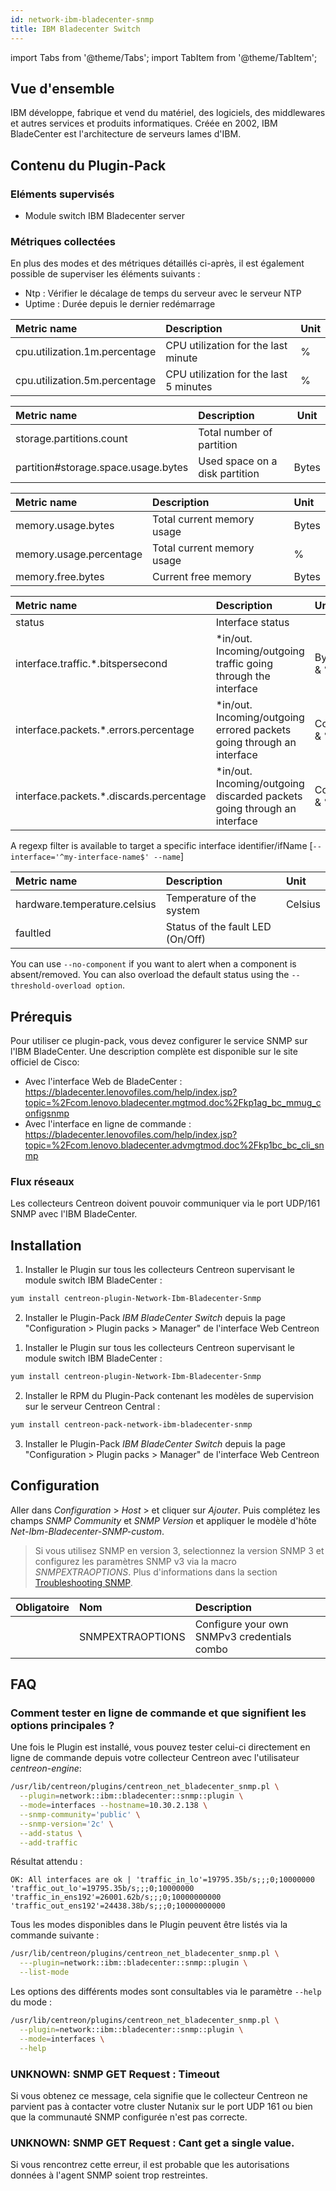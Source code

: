 ```yaml
---
id: network-ibm-bladecenter-snmp
title: IBM Bladecenter Switch
---
```

import Tabs from '@theme/Tabs';
import TabItem from '@theme/TabItem';


## Vue d'ensemble

IBM développe, fabrique et vend du matériel, des logiciels, des middlewares et
autres services et produits informatiques. Créée en 2002, IBM BladeCenter est
l'architecture de serveurs lames d'IBM.

## Contenu du Plugin-Pack

### Eléments supervisés

* Module switch IBM Bladecenter server

### Métriques collectées 

En plus des modes et des métriques détaillés ci-après, il est également possible
de superviser les éléments suivants :

* Ntp : Vérifier le décalage de temps du serveur avec le serveur NTP
* Uptime : Durée depuis le dernier redémarrage

<Tabs groupId="sync">
<TabItem value="Cpu" label="Cpu">

| Metric name                    | Description                              | Unit   |
| :----------------------------- | :--------------------------------------- | :------|
| cpu.utilization.1m.percentage  | CPU utilization for the last minute      | %      |
| cpu.utilization.5m.percentage  | CPU utilization for the last 5 minutes   | %      |

</TabItem>
<TabItem value="Storage" label="Storage">

| Metric name                         | Description                    | Unit   |
| :---------------------------------- | :----------------------------- |------- |
| storage.partitions.count            | Total number of partition      |        |
| partition#storage.space.usage.bytes | Used space on a disk partition | Bytes  |

</TabItem>
<TabItem value="Memory-Usage" label="Memory-Usage">

| Metric name             | Description                 | Unit   |
| :---------------------- | :---------------------------| :----- |
| memory.usage.bytes      | Total current memory usage  | Bytes  |
| memory.usage.percentage | Total current memory usage  |  %     |
| memory.free.bytes       | Current free memory         | Bytes  |

</TabItem>
<TabItem value="Traffic" label="Traffic">

| Metric name                              | Description                                                               | Unit        |
| :--------------------------------------- | :------------------------------------------------------------------------ | :---------- |
| status                                   | Interface status                                                          |             |
| interface.traffic.\*.bitspersecond       | \*in/out. Incoming/outgoing traffic going through the interface           | Bytes/s & % |
| interface.packets.\*.errors.percentage   | \*in/out. Incoming/outgoing errored packets going through an interface    | Count & %   |
| interface.packets.\*.discards.percentage | \*in/out. Incoming/outgoing discarded packets going through an interface  | Count & %   |

A regexp filter is available to target a specific interface identifier/ifName [```--interface='^my-interface-name$' --name```] 

</TabItem>
<TabItem value="Environment" label="Environment">

| Metric name                   | Description                      | Unit     |               
| :---------------------------- | :------------------------------- | :--------|
| hardware.temperature.celsius  | Temperature of the system        | Celsius  |
| faultled                      | Status of the fault LED (On/Off) |          |

You can use ```--no-component``` if you want to alert when a component is 
absent/removed. You can also overload the default status using the 
```--threshold-overload option```. 

</TabItem>
</Tabs>

## Prérequis

Pour utiliser ce plugin-pack, vous devez configurer le service SNMP sur l'IBM 
BladeCenter. Une description complète est disponible sur le site officiel de Cisco:

* Avec l'interface Web de BladeCenter : https://bladecenter.lenovofiles.com/help/index.jsp?topic=%2Fcom.lenovo.bladecenter.mgtmod.doc%2Fkp1ag_bc_mmug_configsnmp
* Avec l'interface en ligne de commande : https://bladecenter.lenovofiles.com/help/index.jsp?topic=%2Fcom.lenovo.bladecenter.advmgtmod.doc%2Fkp1bc_bc_cli_snmp

### Flux réseaux

Les collecteurs Centreon doivent pouvoir communiquer via le port UDP/161 SNMP
avec l'IBM BladeCenter.

## Installation

<Tabs groupId="sync">
<TabItem value="Online License" label="Online License">

1. Installer le Plugin sur tous les collecteurs Centreon supervisant le module switch IBM BladeCenter :

```bash
yum install centreon-plugin-Network-Ibm-Bladecenter-Snmp
```

2. Installer le Plugin-Pack *IBM BladeCenter Switch* depuis la page "Configuration > Plugin packs > Manager" de l'interface Web Centreon

</TabItem>
<TabItem value="Offline License" label="Offline License">

1. Installer le Plugin sur tous les collecteurs Centreon supervisant le module switch IBM BladeCenter :

```bash
yum install centreon-plugin-Network-Ibm-Bladecenter-Snmp
```

2. Installer le RPM du Plugin-Pack contenant les modèles de supervision sur le serveur Centreon Central :

```bash
yum install centreon-pack-network-ibm-bladecenter-snmp
```

3. Installer le Plugin-Pack *IBM BladeCenter Switch* depuis la page "Configuration > Plugin packs > Manager" de l'interface Web Centreon

</TabItem>
</Tabs>

## Configuration

Aller dans *Configuration* > *Host* > et cliquer sur *Ajouter*. Puis complétez
les champs *SNMP Community* et *SNMP Version* et appliquer le modèle d'hôte 
*Net-Ibm-Bladecenter-SNMP-custom*.

> Si vous utilisez SNMP en version 3, selectionnez la version SNMP 3 et configurez les paramètres SNMP v3 via la macro *SNMPEXTRAOPTIONS*. 
> Plus d'informations dans la section [Troubleshooting SNMP](../getting-started/how-to-guides/troubleshooting-plugins.md#SNMPv3-options-mapping).

| Obligatoire   | Nom              | Description                                    |
| :------------ | :--------------- | :--------------------------------------------- |
|               | SNMPEXTRAOPTIONS | Configure your own SNMPv3 credentials combo    |

## FAQ

### Comment tester en ligne de commande et que signifient les options principales ?

Une fois le Plugin est installé, vous pouvez tester celui-ci directement en
ligne de commande depuis votre collecteur Centreon avec l'utilisateur 
*centreon-engine*:
 
```bash
/usr/lib/centreon/plugins/centreon_net_bladecenter_snmp.pl \
  --plugin=network::ibm::bladecenter::snmp::plugin \
  --mode=interfaces --hostname=10.30.2.138 \
  --snmp-community='public' \
  --snmp-version='2c' \
  --add-status \
  --add-traffic
```

Résultat attendu :

```
OK: All interfaces are ok | 'traffic_in_lo'=19795.35b/s;;;0;10000000 'traffic_out_lo'=19795.35b/s;;;0;10000000 'traffic_in_ens192'=26001.62b/s;;;0;10000000000 'traffic_out_ens192'=24438.38b/s;;;0;10000000000
```

Tous les modes disponibles dans le Plugin peuvent être listés via la commande
suivante :

```bash
/usr/lib/centreon/plugins/centreon_net_bladecenter_snmp.pl \
  ---plugin=network::ibm::bladecenter::snmp::plugin \
  --list-mode
```

Les options des différents modes sont consultables via le paramètre ```--help```
du mode :  

```bash
/usr/lib/centreon/plugins/centreon_net_bladecenter_snmp.pl \
  --plugin=network::ibm::bladecenter::snmp::plugin \
  --mode=interfaces \
  --help
```

### UNKNOWN: SNMP GET Request : Timeout

Si vous obtenez ce message, cela signifie que le collecteur Centreon ne parvient
pas à contacter votre cluster Nutanix sur le port UDP 161 ou bien que la
communauté SNMP configurée n'est pas correcte.

### UNKNOWN: SNMP GET Request : Cant get a single value.

Si vous rencontrez cette erreur, il est probable que les autorisations données à
l'agent SNMP soient trop restreintes.